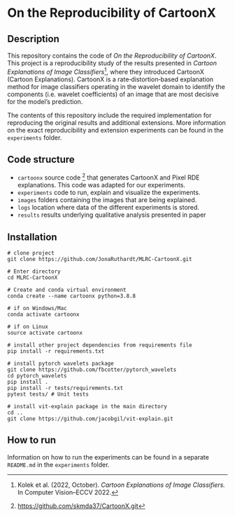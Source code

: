 # On the Reproducibility of CartoonX

## Description
This repository contains the code of *On the Reproducibility of CartoonX*. 
This project is a reproducibility study of the results presented in *Cartoon Explanations of Image Classifiers*[^1], where they introduced CartoonX (Cartoon Explanations).
CartoonX is a rate‐distortion‐based explanation method for image classifiers operating in the wavelet domain to identify the components (i.e. wavelet coefficients) of an image that are most decisive for the model’s prediction. 

The contents of this repository include the required implementation for reproducing the original results and additional extensions. More information on the exact reproducibility and extension experiments can be found in the `experiments` folder. 

## Code structure
- `cartoonx` source code [^2] that generates CartoonX and Pixel RDE explanations. This code was adapted for our experiments.
- `experiments` code to run, explain and visualize the experiments. 
- `images` folders containing the images that are being explained.
- `logs` location where data of the different experiments is stored.
- `results` results underlying qualitative analysis presented in paper

## Installation
```
# clone project
git clone https://github.com/JonaRuthardt/MLRC-CartoonX.git

# Enter directory
cd MLRC-CartoonX

# Create and conda virtual environment
conda create --name cartoonx python=3.8.8

# if on Windows/Mac
conda activate cartoonx 

# if on Linux
source activate cartoonx 

# install other project dependencies from requirements file   
pip install -r requirements.txt

# install pytorch wavelets package 
git clone https://github.com/fbcotter/pytorch_wavelets
cd pytorch_wavelets
pip install .
pip install -r tests/requirements.txt
pytest tests/ # Unit tests

# install vit-explain package in the main directory
cd ..
git clone https://github.com/jacobgil/vit-explain.git
``` 

## How to run
Information on how to run the experiments can be found in a separate `README.md` in the `experiments` folder.

[^1]: Kolek et al. (2022, October). *Cartoon Explanations of Image Classifiers.* In Computer Vision–ECCV 2022.
[^2]: https://github.com/skmda37/CartoonX.git
